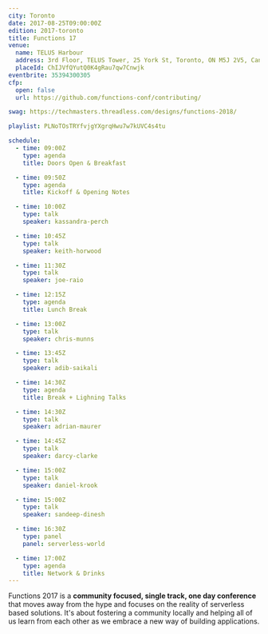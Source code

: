 ```yaml
---
city: Toronto
date: 2017-08-25T09:00:00Z
edition: 2017-toronto
title: Functions 17
venue:
  name: TELUS Harbour
  address: 3rd Floor, TELUS Tower, 25 York St, Toronto, ON M5J 2V5, Canada
  placeId: ChIJVfQYutQ0K4gRau7qw7Cnwjk
eventbrite: 35394300305
cfp:
  open: false
  url: https://github.com/functions-conf/contributing/

swag: https://techmasters.threadless.com/designs/functions-2018/

playlist: PLNoTOsTRYfvjgYXgrqHwu7w7kUVC4s4tu

schedule:
  - time: 09:00Z
    type: agenda
    title: Doors Open & Breakfast

  - time: 09:50Z
    type: agenda
    title: Kickoff & Opening Notes

  - time: 10:00Z
    type: talk
    speaker: kassandra-perch

  - time: 10:45Z
    type: talk
    speaker: keith-horwood

  - time: 11:30Z
    type: talk
    speaker: joe-raio

  - time: 12:15Z
    type: agenda
    title: Lunch Break

  - time: 13:00Z
    type: talk
    speaker: chris-munns

  - time: 13:45Z
    type: talk
    speaker: adib-saikali

  - time: 14:30Z
    type: agenda
    title: Break + Lighning Talks

  - time: 14:30Z
    type: talk
    speaker: adrian-maurer

  - time: 14:45Z
    type: talk
    speaker: darcy-clarke

  - time: 15:00Z
    type: talk
    speaker: daniel-krook

  - time: 15:00Z
    type: talk
    speaker: sandeep-dinesh

  - time: 16:30Z
    type: panel
    panel: serverless-world

  - time: 17:00Z
    type: agenda
    title: Network & Drinks
---
```


Functions 2017 is a **community focused, single track, one day conference** that moves away from the hype and focuses on the reality of serverless based solutions. It's about fostering a community locally and helping all of us learn from each other as we embrace a new way of building applications.
